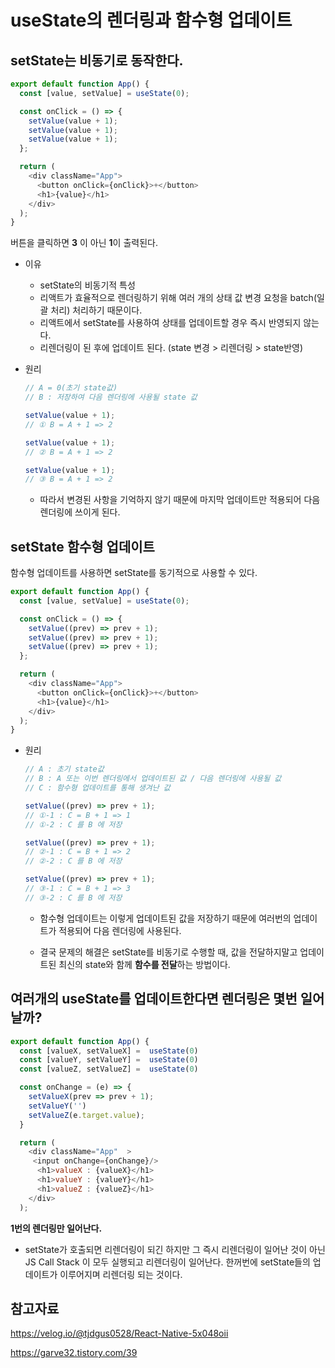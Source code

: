 # useState의 렌더링과 함수형 업데이트

## setState는 비동기로 동작한다.

```js
export default function App() {
  const [value, setValue] = useState(0);

  const onClick = () => {
    setValue(value + 1);
    setValue(value + 1);
    setValue(value + 1);
  };

  return (
    <div className="App">
      <button onClick={onClick}>+</button>
      <h1>{value}</h1>
    </div>
  );
}
```

버튼을 클릭하면 **3** 이 아닌 **1**이 출력된다.

- 이유
  - setState의 비동기적 특성
  - 리액트가 효율적으로 렌더링하기 위해 여러 개의 상태 값 변경 요청을 batch(일괄 처리) 처리하기 때문이다.
  - 리액트에서 setState를 사용하여 상태를 업데이트할 경우 즉시 반영되지 않는다.
  - 리렌더링이 된 후에 업데이트 된다. (state 변경 > 리렌더링 > state반영)
- 원리

  ```js
  // A = 0(초기 state값)
  // B : 저장하여 다음 렌더링에 사용될 state 값

  setValue(value + 1);
  // ① B = A + 1 => 2

  setValue(value + 1);
  // ② B = A + 1 => 2

  setValue(value + 1);
  // ③ B = A + 1 => 2
  ```

  - 따라서 변경된 사항을 기억하지 않기 때문에 마지막 업데이트만 적용되어 다음 렌더링에 쓰이게 된다.

## setState 함수형 업데이트

함수형 업데이트를 사용하면 setState를 동기적으로 사용할 수 있다.

```js
export default function App() {
  const [value, setValue] = useState(0);

  const onClick = () => {
    setValue((prev) => prev + 1);
    setValue((prev) => prev + 1);
    setValue((prev) => prev + 1);
  };

  return (
    <div className="App">
      <button onClick={onClick}>+</button>
      <h1>{value}</h1>
    </div>
  );
}
```

- 원리

  ```js
  // A : 초기 state값
  // B : A 또는 이번 렌더링에서 업데이트된 값 / 다음 렌더링에 사용될 값
  // C : 함수형 업데이트를 통해 생겨난 값

  setValue((prev) => prev + 1);
  // ①-1 : C = B + 1 => 1
  // ①-2 : C 를 B 에 저장

  setValue((prev) => prev + 1);
  // ②-1 : C = B + 1 => 2
  // ②-2 : C 를 B 에 저장

  setValue((prev) => prev + 1);
  // ③-1 : C = B + 1 => 3
  // ③-2 : C 를 B 에 저장
  ```

  - 함수형 업데이트는 이렇게 업데이트된 값을 저장하기 때문에 여러번의 업데이트가 적용되어 다음 렌더링에 사용된다.

  - 결국 문제의 해결은 setState를 비동기로 수행할 때, 값을 전달하지말고 업데이트된 최신의 state와 함께 **함수를 전달**하는 방법이다.

## 여러개의 useState를 업데이트한다면 렌더링은 몇번 일어날까?

```js
export default function App() {
  const [valueX, setValueX] =  useState(0)
  const [valueY, setValueY] =  useState(0)
  const [valueZ, setValueZ] =  useState(0)

  const onChange = (e) => {
    setValueX(prev => prev + 1);
    setValueY('')
    setValueZ(e.target.value);
  }

  return (
    <div className="App"  >
     <input onChange={onChange}/>
      <h1>valueX : {valueX}</h1>
      <h1>valueY : {valueY}</h1>
      <h1>valueZ : {valueZ}</h1>
    </div>
  );
```

**1번의 렌더링만 일어난다.**

- setState가 호출되면 리렌더링이 되긴 하지만 그 즉시 리렌더링이 일어난 것이 아닌 JS Call Stack 이 모두 실행되고 리렌더링이 일어난다. 한꺼번에 setState들의 업데이트가 이루어지며 리렌더링 되는 것이다.

## 참고자료

https://velog.io/@tjdgus0528/React-Native-5x048oii

https://garve32.tistory.com/39
